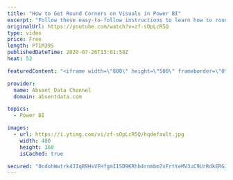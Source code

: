 ```yaml
---
title: "How to Get Round Corners on Visuals in Power BI"
excerpt: "Follow these easy-to-follow instructions to learn how to round the corners of your visuals borders in Power BI."
originalUrl: https://youtube.com/watch?v=zf-sOpLcR5Q
type: video
price: Free
length: PT1M39S
publishedDateTime: 2020-07-26T13:01:58Z
heat: 52

featuredContent: "<iframe width=\"800\" height=\"500\" frameborder=\"0\" src=\"https://www.youtube.com/embed/zf-sOpLcR5Q\" allow=\"accelerometer; autoplay; encrypted-media; gyroscope; picture-in-picture\" allowfullscreen></iframe>"

provider:
  name: Absent Data Channel
  domain: absentdata.com

topics:
  - Power BI

images:
  - url: https://i.ytimg.com/vi/zf-sOpLcR5Q/hqdefault.jpg
    width: 480
    height: 360
    isCached: true

secured: "0cdohWwtrk4JIqB9HsVFHfgmI1SD9KRhb4rnmbm7vFrtteMV3uC9UrRdkERGJYPGinrqw+wZgVKgaeU+WyW9JJeD31gzghh3LdxvNQpXkao7cwv6Iq2iElIYuhUds6tAR8UmAFkXz34e1wXAbfjX7P6mm1LWZ1TvqH8r0iUOQJeHaKG360/tqyAJRAEouH2f0d5rNN73znteKvVdLXx0/e2wwtHD6YUJcaiYr1CqIh135hedOLIvk33wCqLCA3uJVqJVWzVXXfLqZxXgtZ+S7tBDXZLghLylmGRAR1osp7GZ/JSU+1PyoIAOxnYv5DIe5tvgpoowAqA4eMPEvhneTPMZEa9MPj1FkoROMIEmbvQY+Za8MZSU2O4/i0PG16/QYxDz16wixZAEu24uMXeyhOx92nTxBlwRHVoWmb+MQm8=;GMCStEsetUhnbN1NbWFcVA=="
---
```


